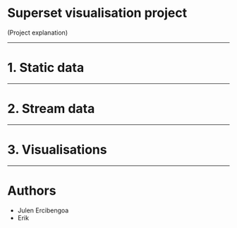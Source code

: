 # Superset visualisation project

(Project explanation)

---

# 1. Static data

---

# 2. Stream data

---

# 3. Visualisations


---

# Authors

- Julen Ercibengoa
- Erik